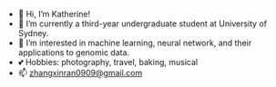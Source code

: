 - 👋 Hi, I’m Katherine!
- 🌱 I’m currently a third-year undergraduate student at University of Sydney.
- 👀 I’m interested in machine learning, neural network, and their applications to genomic data.
- 💕 Hobbies: photography, travel, baking, musical
- 📫 zhangxinran0909@gmail.com


<!---
XinranZhang0909/XinranZhang0909 is a ✨ special ✨ repository because its `README.md` (this file) appears on your GitHub profile.
You can click the Preview link to take a look at your changes.
--->
